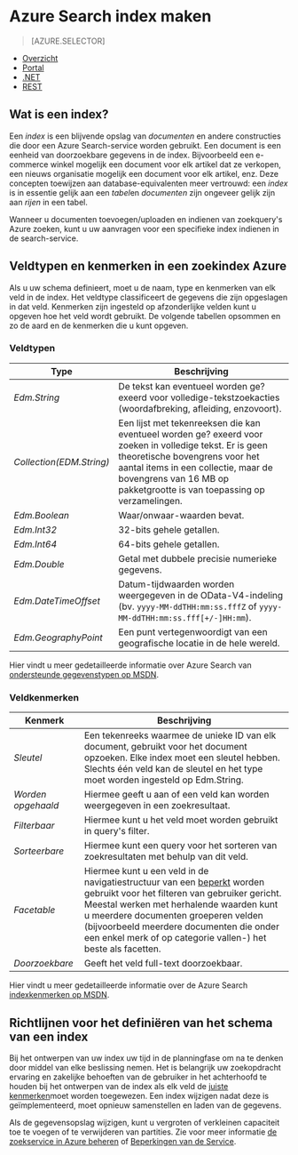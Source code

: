 <properties
    pageTitle="Azure Search index maken | Microsoft Azure | De zoekservice hosted cloud"
    description="Wat is een index in Azure zoeken en hoe wordt het gebruikt?"
    services="search"
    manager="jhubbard"
    documentationCenter=""
    authors="ashmaka"
/>

<tags
    ms.service="search"
    ms.devlang="na"
    ms.workload="search"
    ms.topic="get-started-article"
    ms.tgt_pltfrm="na"
    ms.date="08/29/2016"
    ms.author="ashmaka"/>

# <a name="create-an-azure-search-index"></a>Azure Search index maken
> [AZURE.SELECTOR]
- [Overzicht](search-what-is-an-index.md)
- [Portal](search-create-index-portal.md)
- [.NET](search-create-index-dotnet.md)
- [REST](search-create-index-rest-api.md)

## <a name="what-is-an-index"></a>Wat is een index?

Een *index* is een blijvende opslag van *documenten* en andere constructies die door een Azure Search-service worden gebruikt. Een document is een eenheid van doorzoekbare gegevens in de index. Bijvoorbeeld een e-commerce winkel mogelijk een document voor elk artikel dat ze verkopen, een nieuws organisatie mogelijk een document voor elk artikel, enz. Deze concepten toewijzen aan database-equivalenten meer vertrouwd: een *index* is in essentie gelijk aan een *tabel*en *documenten* zijn ongeveer gelijk zijn aan *rijen* in een tabel.

Wanneer u documenten toevoegen/uploaden en indienen van zoekquery's Azure zoeken, kunt u uw aanvragen voor een specifieke index indienen in de search-service.

## <a name="field-types-and-attributes-in-an-azure-search-index"></a>Veldtypen en kenmerken in een zoekindex Azure

Als u uw schema definieert, moet u de naam, type en kenmerken van elk veld in de index. Het veldtype classificeert de gegevens die zijn opgeslagen in dat veld. Kenmerken zijn ingesteld op afzonderlijke velden kunt u opgeven hoe het veld wordt gebruikt. De volgende tabellen opsommen en zo de aard en de kenmerken die u kunt opgeven.


### <a name="field-types"></a>Veldtypen
|Type|Beschrijving|
|------------|-----------|
|*Edm.String*|De tekst kan eventueel worden ge? exeerd voor volledige-tekstzoekacties (woordafbreking, afleiding, enzovoort).|
|*Collection(EDM.String)*|Een lijst met tekenreeksen die kan eventueel worden ge? exeerd voor zoeken in volledige tekst. Er is geen theoretische bovengrens voor het aantal items in een collectie, maar de bovengrens van 16 MB op pakketgrootte is van toepassing op verzamelingen.|
|*Edm.Boolean*|Waar/onwaar-waarden bevat.|
|*Edm.Int32*|32-bits gehele getallen.|
|*Edm.Int64*|64-bits gehele getallen.|
|*Edm.Double*|Getal met dubbele precisie numerieke gegevens.|
|*Edm.DateTimeOffset*|Datum-tijdwaarden worden weergegeven in de OData-V4-indeling (bv. `yyyy-MM-ddTHH:mm:ss.fffZ` of `yyyy-MM-ddTHH:mm:ss.fff[+/-]HH:mm`).|
|*Edm.GeographyPoint*|Een punt vertegenwoordigt van een geografische locatie in de hele wereld.|

Hier vindt u meer gedetailleerde informatie over Azure Search van [ondersteunde gegevenstypen op MSDN](https://msdn.microsoft.com/library/azure/dn798938.aspx).



### <a name="field-attributes"></a>Veldkenmerken
|Kenmerk|Beschrijving|
|------------|-----------|
|*Sleutel*|Een tekenreeks waarmee de unieke ID van elk document, gebruikt voor het document opzoeken. Elke index moet een sleutel hebben. Slechts één veld kan de sleutel en het type moet worden ingesteld op Edm.String.|
|*Worden opgehaald*|Hiermee geeft u aan of een veld kan worden weergegeven in een zoekresultaat.|
|*Filterbaar*|Hiermee kunt u het veld moet worden gebruikt in query's filter.|
|*Sorteerbare*|Hiermee kunt een query voor het sorteren van zoekresultaten met behulp van dit veld.|
|*Facetable*|Hiermee kunt u een veld in de navigatiestructuur van een [beperkt](search-faceted-navigation.md) worden gebruikt voor het filteren van gebruiker gericht. Meestal werken met herhalende waarden kunt u meerdere documenten groeperen velden (bijvoorbeeld meerdere documenten die onder een enkel merk of op categorie vallen-) het beste als facetten.|
|*Doorzoekbare*|Geeft het veld full-text doorzoekbaar.|

Hier vindt u meer gedetailleerde informatie over de Azure Search [indexkenmerken op MSDN](https://msdn.microsoft.com/library/azure/dn798941.aspx).



## <a name="guidance-for-defining-an-index-schema"></a>Richtlijnen voor het definiëren van het schema van een index

Bij het ontwerpen van uw index uw tijd in de planningfase om na te denken door middel van elke beslissing nemen. Het is belangrijk uw zoekopdracht ervaring en zakelijke behoeften van de gebruiker in het achterhoofd te houden bij het ontwerpen van de index als elk veld de [juiste kenmerken](https://msdn.microsoft.com/library/azure/dn798941.aspx)moet worden toegewezen. Een index wijzigen nadat deze is geïmplementeerd, moet opnieuw samenstellen en laden van de gegevens.


Als de gegevensopslag wijzigen, kunt u vergroten of verkleinen capaciteit toe te voegen of te verwijderen van partities. Zie voor meer informatie [de zoekservice in Azure beheren](search-manage.md) of [Beperkingen van de Service](search-limits-quotas-capacity.md).
